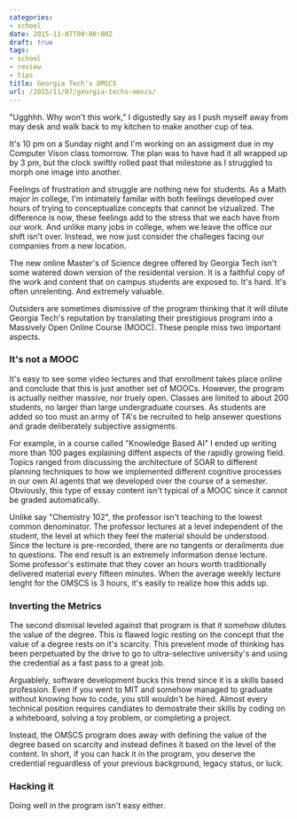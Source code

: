 ```yaml
---
categories:
- school
date: 2015-11-07T00:00:00Z
draft: true
tags:
- school
- review
- tips
title: Georgia Tech's OMSCS
url: /2015/11/07/georgia-techs-omscs/
---
```


"Ugghhh. Why won't this work," I digustedly say as I push myself away from may desk and walk back to my kitchen to make another cup of tea.

It's 10 pm on a Sunday night and I'm working on an assigment due in my Computer Vison class tomorrow. The plan was to have had it all wrapped up by 3 pm, but the clock swiftly rolled past that milestone as I struggled to morph one image into another.

Feelings of frustration and struggle are nothing new for students. As a Math major in college, I'm intimately familar with both feelings developed over hours of trying to conceptualize concepts that cannot be vizualized. The difference is now, these feelings add to the stress that we each have from our work. And unlike many jobs in college, when we leave the office our shift isn't over. Instead, we now just consider the challeges facing our companies from a new location.

The new online Master's of Science degree offered by Georgia Tech isn't some watered down version of the residental version. It is a faithful copy of the work and content that on campus students are exposed to. It's hard. It's often unrelenting. And extremely valuable.

Outsiders are sometimes dismissive of the program thinking that it will dilute Georgia Tech's reputation by translating their prestigious program into a Massively Open Online Course (MOOC). These people miss two important aspects.

### It's not a MOOC
It's easy to see some video lectures and that enrollment takes place online and conclude that this is just another set of MOOCs. However, the program is actually neither massive, nor truely open. Classes are limited to about 200 students, no larger than large undergraduate courses. As students are added so too must an army of TA's be recruited to help ansewer questions and grade deliberately subjective assigments.

For example, in a course called "Knowledge Based AI" I ended up writing more than 100 pages explaining diffent aspects of the rapidly growing field. Topics ranged from discussing the architecture of SOAR to different planning techniques to how we implemented different cognitive processes in our own AI agents that we developed over the course of a semester. Obviously, this type of essay content isn't typical of a MOOC since it cannot be graded automatically.

Unlike say "Chemistry 102", the professor isn't teaching to the lowest common denominator. The professor lectures at a level independent of the student, the level at which they feel the material should be understood. Since the lecture is pre-recorded, there are no tangents or derailments due to questions. The end result is an extremely information dense lecture. Some professor's estimate that they cover an hours worth traditionally delivered material every fifteen minutes. When the average weekly lecture lenght for the OMSCS is 3 hours, it's easily to realize how this adds up.

### Inverting the Metrics
The second dismisal leveled against that program is that it somehow dilutes the value of the degree. This is flawed logic resting on the concept that the value of a degree rests on it's scarcity. This prevelent mode of thinking has been perpetuated by the drive to go to ultra-selective university's and using the credential as a fast pass to a great job.

Arguablely, software development bucks this trend since it is a skills based profession. Even if you went to MIT and somehow managed to graduate without knowing how to code, you still wouldn't be hired. Almost every technical position requires candiates to demostrate their skills by coding on a whiteboard, solving a toy problem, or completing a project.

Instead, the OMSCS program does away with defining the value of the degree based on scarcity and instead defines it based on the level of the content. In short, if you can hack it in the program, you deserve the credential reguardless of your previous background, legacy status, or luck.

### Hacking it
Doing well in the program isn't easy either.
